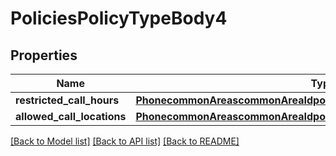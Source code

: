 # PoliciesPolicyTypeBody4

## Properties
Name | Type | Description | Notes
------------ | ------------- | ------------- | -------------
**restricted_call_hours** | [**PhonecommonAreascommonAreaIdpoliciespolicyTypeRestrictedCallHours**](PhonecommonAreascommonAreaIdpoliciespolicyTypeRestrictedCallHours.md) |  | [optional] 
**allowed_call_locations** | [**PhonecommonAreascommonAreaIdpoliciespolicyTypeAllowedCallLocations**](PhonecommonAreascommonAreaIdpoliciespolicyTypeAllowedCallLocations.md) |  | [optional] 

[[Back to Model list]](../README.md#documentation-for-models) [[Back to API list]](../README.md#documentation-for-api-endpoints) [[Back to README]](../README.md)

